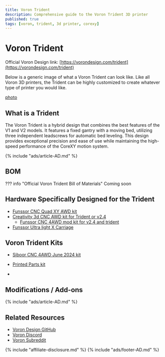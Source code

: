 ```yaml
---
title: Voron Trident
description: Comprehensive guide to the Voron Trident 3D printer
published: true
tags: [voron, trident, 3d printer, corexy]
---
```


# Voron Trident

Official Voron Design link: [https://vorondesign.com/trident](https://vorondesign.com/trident)

Below is a generic image of what a Voron Trident can look like. Like all Voron 3D printers, the Trident can be highly customized to create whatever type of printer you would like.

[photo](./trident.jpg)

## What is a Trident

The Voron Trident is a hybrid design that combines the best features of the V1 and V2 models. It features a fixed gantry with a moving bed, utilizing three independent leadscrews for automatic bed leveling. This design provides exceptional precision and ease of use while maintaining the high-speed performance of the CoreXY motion system.

{% include "ads/article-AD.md" %}

## BOM

??? info "Official Voron Trident Bill of Materials"
     <!-- Include or link to the Trident BOM here when available -->
     Coming soon

## Hardware Specifically Designed for the Trident
<!-- List hardware, boards, or accessories unique to the Trident here -->

- [Funssor CNC Quad XY AWD kit](https://s.click.aliexpress.com/e/_oD6olYW)
- [Creativity 3d CNC AWD kit for Trident or v2.4](https://s.click.aliexpress.com/e/_oD0Tqhk)
  - [Funssor CNC 4AWD mod kit for v2.4 and trident](https://s.click.aliexpress.com/e/_opuQneE)
- [Funssor Ultra light X Carriage](https://s.click.aliexpress.com/e/_oCGfyiI)

## Voron Trident Kits
<!-- List available kits and vendors for the Trident -->

- [Siboor CNC 4AWD June 2024 kit](https://s.click.aliexpress.com/e/_onVW5Gm)

- [Printed Parts kit](https://s.click.aliexpress.com/e/_oBi0i0S)
- 

## Modifications / Add-ons
<!-- List and describe popular mods, toolheads, and add-ons for the Trident -->

{% include "ads/article-AD.md" %}

## Related Resources
- [Voron Design GitHub](https://github.com/VoronDesign)
- [Voron Discord](https://discord.gg/voron)
- [Voron Subreddit](https://www.reddit.com/r/voroncorexy)

{% include "affiliate-disclosure.md" %}
{% include "ads/footer-AD.md" %}


